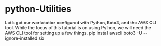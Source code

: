 # python-Utilities



Let’s get our workstation configured with Python, Boto3, and the AWS CLI tool. While the focus of this tutorial is on using Python, we will need the AWS CLI tool for setting up a few things.
pip install awscli boto3 -U --ignore-installed six

